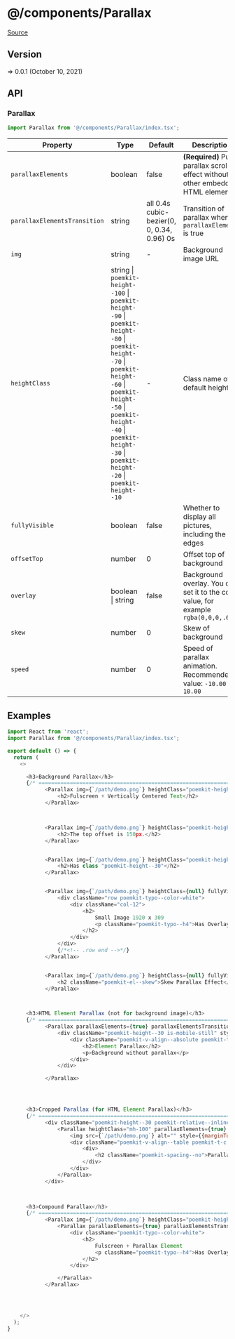 # @/components/Parallax

[Source](https://github.com/xizon/poemkit/tree/main/src/client/components/Parallax)

## Version

=> 0.0.1 (October 10, 2021)

## API

### Parallax
```js
import Parallax from '@/components/Parallax/index.tsx';
```
| Property | Type | Default | Description |
| --- | --- | --- | --- |
| `parallaxElements` | boolean | false | <strong>(Required)</strong> Pure parallax scrolling effect without other embedded HTML elements |
| `parallaxElementsTransition` | string  | all 0.4s cubic-bezier(0, 0, 0.34, 0.96) 0s | Transition of parallax when `parallaxElements` is true |
| `img` | string  | - | Background image URL |
| `heightClass` | string \| `poemkit-height--100` \| `poemkit-height--90` \| `poemkit-height--80` \| `poemkit-height--70` \| `poemkit-height--60` \| `poemkit-height--50` \| `poemkit-height--40` \| `poemkit-height--30` \| `poemkit-height--20` \| `poemkit-height--10`  | - | Class name of default height |
| `fullyVisible` | boolean  | false | Whether to display all pictures, including the edges |
| `offsetTop` | number  | 0 | Offset top of background |
| `overlay` | boolean \| string  | false | Background overlay. You can set it to the color value, for example `rgba(0,0,0,.6)` |
| `skew` | number  | 0 | Skew of background |
| `speed` | number  | 0 | Speed of parallax animation. Recommended value: `-10.00` to `10.00` |



## Examples

```js
import React from 'react';
import Parallax from '@/components/Parallax/index.tsx';

export default () => {
  return (
    <>

      <h3>Background Parallax</h3>
      {/* ================================================================== */} 
			<Parallax img={`/path/demo.png`} heightClass="poemkit-height--100" fullyVisible={false} offsetTop={0} overlay={false} skew={0} speed={0.1}>
				<h2>Fulscreen + Vertically Centered Text</h2>
			</Parallax>



			<Parallax img={`/path/demo.png`} heightClass="poemkit-height--100" fullyVisible={false} offsetTop={150} overlay={false} skew={0} speed={0.2}>
				<h2>The top offset is 150px.</h2>
			</Parallax>


			<Parallax img={`/path/demo.png`} heightClass="poemkit-height--30" fullyVisible={false} offsetTop={0} overlay={false} skew={0} speed={0.1}>
				<h2>Has class "poemkit-height--30"</h2>
			</Parallax>


			<Parallax img={`/path/demo.png`} heightClass={null} fullyVisible={false} offsetTop={150} overlay="rgba(0,0,0,.6)" skew={0} speed={0.3}>
				<div className="row poemkit-typo--color-white">
					<div className="col-12">
						<h2>
							Small Image 1920 x 309
							<p className="poemkit-typo--h4">Has Overlay Background</p>
						</h2>
					</div>
				</div>
				{/*<!-- .row end -->*/}
			</Parallax>


			<Parallax img={`/path/demo.png`} heightClass={null} fullyVisible={false} offsetTop={0} overlay={false} skew={-3} speed={0.3}>
				<h2 className="poemkit-el--skew">Skew Parallax Effect</h2>
			</Parallax>



      <h3>HTML Element Parallax (not for background image)</h3>
      {/* ================================================================== */} 
			<Parallax parallaxElements={true} parallaxElementsTransition="all 0.4s cubic-bezier(0, 0, 0.34, 0.96) 0s" speed={-0.7}>
				<div className="poemkit-height--30 is-mobile-still" style={{backgroundColor: "#d2ff52", background: "linear-gradient(to bottom, #d2ff52 0%,#91e842 100%)"}}>
					<div className="poemkit-v-align--absolute poemkit-t-c">
						<h2>Element Parallax</h2>
						<p>Background without parallax</p>
					</div>
				</div>

			</Parallax>




      <h3>Cropped Parallax (for HTML Element Parallax)</h3>
      {/* ================================================================== */} 
			<div className="poemkit-height--30 poemkit-relative--inline poemkit-relative--inline-clip">
				<Parallax heightClass="mh-100" parallaxElements={true} parallaxElementsTransition="all 0.4s cubic-bezier(0, 0, 0.34, 0.96) 0s"speed={-0.07}>
					<img src={`/path/demo.png`} alt="" style={{marginTop: "-20px"}}/>
					<div className="poemkit-v-align--table poemkit-t-c poemkit-overlay poemkit-overlay--black poemkit-overlay--cover position-absolute poemkit-dir--top">
						<div>
							<h2 className="poemkit-spacing--no">Parallax only works on inline image 1920 x 600</h2>
						</div>
					</div>
				</Parallax>
			</div>


			
      <h3>Compound Parallax</h3>
      {/* ================================================================== */} 
			<Parallax img={`/path/demo.png`} heightClass="poemkit-height--100" fullyVisible={false} offsetTop={150} overlay="rgba(0,0,0,.6)" skew={0} speed={0.4}>
				<Parallax parallaxElements={true} parallaxElementsTransition="all 0.4s cubic-bezier(0, 0, 0.34, 0.96) 0s" speed={-0.4}>
					<div className="poemkit-typo--color-white">
						<h2>
							Fulscreen + Parallax Element
							<p className="poemkit-typo--h4">Has Overlay Background</p>
						</h2>
					</div>

				</Parallax>
			</Parallax>




    </>
  );
}

```